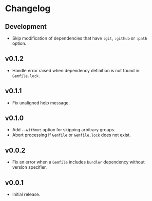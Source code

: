 # Changelog

## Development

* Skip modification of dependencies that have `:git`, `:github` or `:path` option.

## v0.1.2

* Handle error raised when dependency definition is not found in `Gemfile.lock`.

## v0.1.1

* Fix unaligned help message.

## v0.1.0

* Add `--without` option for skipping arbitrary groups.
* Abort processing if `Gemfile` or `Gemfile.lock` does not exist.

## v0.0.2

* Fix an error when a `Gemfile` includes `bundler` dependency without version specifier.

## v0.0.1

* Initial release.
